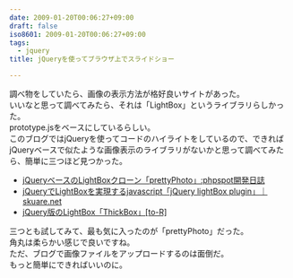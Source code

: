 ```yaml
---
date: 2009-01-20T00:06:27+09:00
draft: false
iso8601: 2009-01-20T00:06:27+09:00
tags:
  - jquery
title: jQueryを使ってブラウザ上でスライドショー

---
```


調べ物をしていたら、画像の表示方法が格好良いサイトがあった。  
いいなと思って調べてみたら、それは「LightBox」というライブラリらしかった。  
prototype.jsをベースにしているらしい。  
このブログではjQueryを使ってコードのハイライトをしているので、できればjQueryベースで似たような画像表示のライブラリがないかと思って調べてみたら、簡単に三つほど見つかった。

- [jQueryベースのLightBoxクローン「prettyPhoto」:phpspot開発日誌](http://phpspot.org/blog/archives/2008/04/jquerylightboxp.html)
- [jQueryでLightBoxを実現するjavascript「jQuery lightBox plugin」｜skuare.net](http://www.skuare.net/2007/11/jquerylightboxjavascriptjquery.html)
- [jQuery版のLightBox「ThickBox」[to-R]](http://blog.webcreativepark.net/2008/03/24-223837.html)

三つとも試してみて、最も気に入ったのが「prettyPhoto」だった。  
角丸は柔らかい感じで良いですね。  
ただ、ブログで画像ファイルをアップロードするのは面倒だ。  
もっと簡単にできればいいのに。
